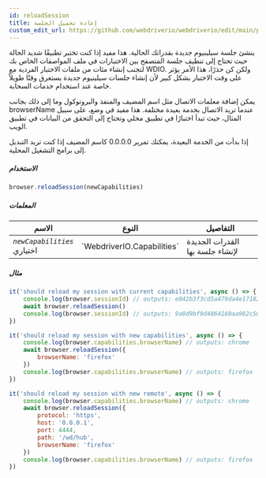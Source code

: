 ```yaml
---
id: reloadSession
title: إعادة تحميل الجلسة
custom_edit_url: https://github.com/webdriverio/webdriverio/edit/main/packages/webdriverio/src/commands/browser/reloadSession.ts
---
```


ينشئ جلسة سيلينيوم جديدة بقدراتك الحالية. هذا مفيد إذا كنت
تختبر تطبيقًا شديد الحالة حيث تحتاج إلى تنظيف جلسة المتصفح بين
الاختبارات في ملف المواصفات الخاص بك لتجنب إنشاء مئات من ملفات الاختبار الفردية مع WDIO.
ولكن كن حذرًا، هذا الأمر يؤثر على وقت الاختبار بشكل كبير لأن إنشاء
جلسات سيلينيوم جديدة يستغرق وقتًا طويلاً خاصة عند استخدام خدمات السحابة.

يمكن إضافة معلمات الاتصال مثل اسم المضيف والمنفذ والبروتوكول وما إلى ذلك بجانب
browserName عندما تريد الاتصال بخدمة بعيدة مختلفة. هذا مفيد
في وضع، على سبيل المثال، حيث تبدأ اختبارًا في تطبيق محلي وتحتاج إلى التحقق
من البيانات في تطبيق الويب.

إذا بدأت من الخدمة البعيدة، يمكنك تمرير 0.0.0.0 كاسم المضيف إذا كنت تريد
التبديل إلى برامج التشغيل المحلية.

##### الاستخدام

```js
browser.reloadSession(newCapabilities)
```

##### المعلمات

<table>
  <thead>
    <tr>
      <th>الاسم</th><th>النوع</th><th>التفاصيل</th>
    </tr>
  </thead>
  <tbody>
    <tr>
      <td><code><var>newCapabilities</var></code><br /><span className="label labelWarning">اختياري</span></td>
      <td>`WebdriverIO.Capabilities`</td>
      <td>القدرات الجديدة لإنشاء جلسة بها</td>
    </tr>
  </tbody>
</table>

##### مثال

```js title="reloadSync.js"
it('should reload my session with current capabilities', async () => {
    console.log(browser.sessionId) // outputs: e042b3f3cd5a479da4e171825e96e655
    await browser.reloadSession()
    console.log(browser.sessionId) // outputs: 9a0d9bf9d4864160aa982c50cf18a573
})

it('should reload my session with new capabilities', async () => {
    console.log(browser.capabilities.browserName) // outputs: chrome
    await browser.reloadSession({
        browserName: 'firefox'
    })
    console.log(browser.capabilities.browserName) // outputs: firefox
})

it('should reload my session with new remote', async () => {
    console.log(browser.capabilities.browserName) // outputs: chrome
    await browser.reloadSession({
        protocol: 'https',
        host: '0.0.0.1',
        port: 4444,
        path: '/wd/hub',
        browserName: 'firefox'
    })
    console.log(browser.capabilities.browserName) // outputs: firefox
})
```